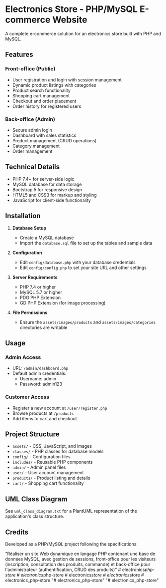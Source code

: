 # Electronics Store - PHP/MySQL E-commerce Website

A complete e-commerce solution for an electronics store built with PHP and MySQL.

## Features

### Front-office (Public)
- User registration and login with session management
- Dynamic product listings with categories
- Product search functionality
- Shopping cart management
- Checkout and order placement
- Order history for registered users

### Back-office (Admin)
- Secure admin login
- Dashboard with sales statistics
- Product management (CRUD operations)
- Category management
- Order management

## Technical Details

- PHP 7.4+ for server-side logic
- MySQL database for data storage
- Bootstrap 5 for responsive design
- HTML5 and CSS3 for markup and styling
- JavaScript for client-side functionality

## Installation

1. **Database Setup**
   - Create a MySQL database
   - Import the `database.sql` file to set up the tables and sample data

2. **Configuration**
   - Edit `config/database.php` with your database credentials
   - Edit `config/config.php` to set your site URL and other settings

3. **Server Requirements**
   - PHP 7.4 or higher
   - MySQL 5.7 or higher
   - PDO PHP Extension
   - GD PHP Extension (for image processing)

4. **File Permissions**
   - Ensure the `assets/images/products` and `assets/images/categories` directories are writable

## Usage

### Admin Access
- URL: `/admin/dashboard.php`
- Default admin credentials:
  - Username: admin
  - Password: admin123

### Customer Access
- Register a new account at `/user/register.php`
- Browse products at `/products`
- Add items to cart and checkout

## Project Structure

- `assets/` - CSS, JavaScript, and images
- `classes/` - PHP classes for database models
- `config/` - Configuration files
- `includes/` - Reusable PHP components
- `admin/` - Admin panel files
- `user/` - User account management
- `products/` - Product listing and details
- `cart/` - Shopping cart functionality

## UML Class Diagram

See `uml_class_diagram.txt` for a PlantUML representation of the application's class structure.

## Credits

Developed as a PHP/MySQL project following the specifications:

"Réaliser un site Web dynamique en langage PHP contenant une base de données MySQL, avec gestion de sessions, front-office pour les visiteurs (inscription, consultation des produits, commande) et back-office pour l'administrateur (authentification, CRUD des produits)"
#   e l e c t r o n i c s _ p h p - s t o r e  
 #   e l e c t r o n i c s _ p h p - s t o r e  
 #   e l e c t r o n i c s _ s t o r e  
 #   e l e c t r o n i c s _ s t o r e  
 #   e l e c t r o n i c s _ p h p - s t o r e  
 "# electronics_php-store" 
"# electronics_php-store" 
